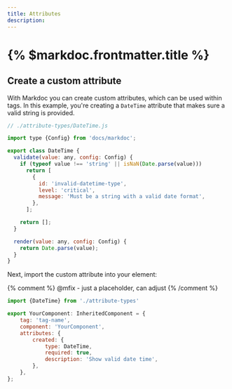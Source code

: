 ```yaml
---
title: Attributes
description:
---
```


# {% $markdoc.frontmatter.title %}


## Create a custom attribute

With Markdoc you can create custom attributes, which can be used within tags. In this example, you're creating a `DateTime` attribute that makes sure a valid string is provided.

```js
// ./attribute-types/DateTime.js

import type {Config} from 'docs/markdoc';

export class DateTime {
  validate(value: any, config: Config) {
    if (typeof value !== 'string' || isNaN(Date.parse(value)))
      return [
        {
          id: 'invalid-datetime-type',
          level: 'critical',
          message: 'Must be a string with a valid date format',
        },
      ];

    return [];
  }

  render(value: any, config: Config) {
    return Date.parse(value);
  }
}
```

Next, import the custom attribute into your element:

{% comment %}
@mfix - just a placeholder, can adjust
{% /comment %}

```js
import {DateTime} from './attribute-types'

export YourComponent: InheritedComponent = {
    tag: 'tag-name',
    component: 'YourComponent',
    attributes: {
        created: {
            type: DateTime,
            required: true,
            description: 'Show valid date time',
        },
    },
};
```
